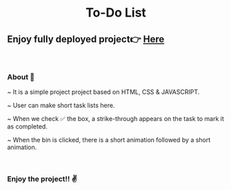 <h1 align="center">To-Do List</h1>

<h2>Enjoy fully deployed project👉  <a href="https://pratyushjain122.github.io/todo-list/">Here</a></h2> 

&nbsp;
### About 📓

~ It is a simple project project based on HTML, CSS & JAVASCRIPT.

~ User can make short task lists here.

~ When we check ✅ the box, a strike-through appears on the task to mark it as completed.

~ When the bin is clicked, there is a short animation followed by a short animation.


&nbsp;
### Enjoy the project!! ✌

